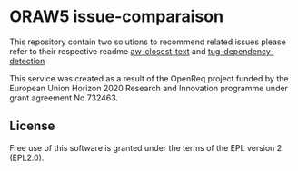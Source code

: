 # ORAW5 issue-comparaison

This repository contain two solutions to recommend related issues please refer to their respective readme [aw-closest-text](aw-closest-text/README.md) and [tug-dependency-detection](tug-dependency-detection/README.md)

This service was created as a result of the OpenReq project funded by the European Union Horizon 2020 Research and Innovation programme under grant agreement No 732463.

## License

Free use of this software is granted under the terms of the EPL version 2 (EPL2.0).
